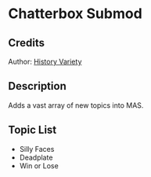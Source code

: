 # Chatterbox Submod


## Credits
Author: [History Variety](https://www.reddit.com/user/Historical_Variety63/)

## Description
  Adds a vast array of new topics into MAS.

## Topic List
  - Silly Faces
  - Deadplate
  - Win or Lose
